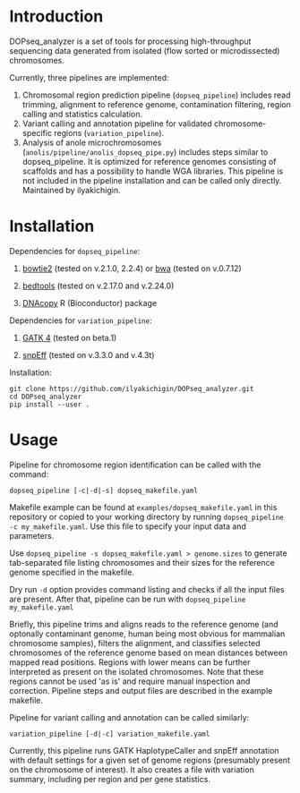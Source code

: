 # Introduction

DOPseq_analyzer is a set of tools for processing high-throughput sequencing data generated from isolated (flow sorted or microdissected) chromosomes.

Currently, three pipelines are implemented: 

1. Chromosomal region prediction pipeline (`dopseq_pipeline`) includes read trimming, alignment to reference genome, contamination filtering, region calling and statistics calculation.
2. Variant calling and annotation pipeline for validated chromosome-specific regions (`variation_pipeline`).
3. Analysis of anole microchromosomes (`anolis/pipeline/anolis_dopseq_pipe.py`) includes steps similar to dopseq_pipeline. It is optimized for reference genomes consisting of scaffolds and has a possibility to handle WGA libraries. This pipeline is not included in the pipeline installation and can be called only directly. Maintained by ilyakichigin.

# Installation

Dependencies for `dopseq_pipeline`:

1. [bowtie2](http://bowtie-bio.sourceforge.net/bowtie2/index.shtml) (tested on v.2.1.0, 2.2.4) or [bwa](https://sourceforge.net/projects/bio-bwa/files/) (tested on v.0.7.12)

2. [bedtools](http://bedtools.readthedocs.io/en/latest/) (tested on v.2.17.0 and v.2.24.0)

3. [DNAcopy](https://bioconductor.org/packages/release/bioc/html/DNAcopy.html) R (Bioconductor) package 

Dependencies for `variation_pipeline`:

1. [GATK 4](https://software.broadinstitute.org/gatk/download/beta) (tested on beta.1)
 
2. [snpEff](http://snpeff.sourceforge.net/) (tested on v.3.3.0 and v.4.3t)

Installation:

```
git clone https://github.com/ilyakichigin/DOPseq_analyzer.git
cd DOPseq_analyzer
pip install --user .
```

# Usage 

Pipeline for chromosome region identification can be called with the command:
```
dopseq_pipeline [-c|-d|-s] dopseq_makefile.yaml
```
Makefile example can be found at `examples/dopseq_makefile.yaml` in this repository or copied to your working directory by running `dopseq_pipeline -c my_makefile.yaml`. Use this file to specify your input data and parameters. 

Use `dopseq_pipeline -s dopseq_makefile.yaml > genome.sizes` to generate tab-separated file listing chromosomes and their sizes for the reference genome specified in the makefile. 

Dry run `-d` option provides command listing and checks if all the input files are present. After that, pipeline can be run with `dopseq_pipeline my_makefile.yaml`

Briefly, this pipeline trims and aligns reads to the reference genome (and optonally contaminant genome, human being most obvious for mammalian chromosome samples), filters the alignment, and classifies selected chromosomes of the reference genome based on mean distances between mapped read positions. Regions with lower means can be further interpreted as present on the isolated chromosomes. Note that these regions cannot be used 'as is' and require manual inspection and correction. Pipeline steps and output files are described in the example makefile. 


Pipeline for variant calling and annotation can be called similarly:
```
variation_pipeline [-d|-c] variation_makefile.yaml
```
Currently, this pipeline runs GATK HaplotypeCaller and snpEff annotation with default settings for a given set of genome regions (presumably present on the chromosome of interest). It also creates a file with variation summary, including per region and per gene statistics. 